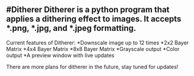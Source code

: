 #Ditherer
Ditherer is a python program that applies a dithering effect to images. It accepts *.png, *.jpg, and *.jpeg formatting.
---
Current features of Ditherer:
*Downscale image up to 12 times
*2x2 Bayer Matrix
*4x4 Bayer Matrix
*8x8 Bayer Matrix
*Grayscale output
*Color output
*A preview window with live updates

There are more plans for ditherer in the future, stay tuned for updates!
